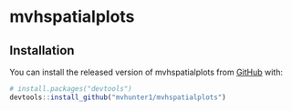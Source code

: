 
<!-- README.md is generated from README.Rmd. Please edit that file -->

# mvhspatialplots

<!-- badges: start -->

<!-- badges: end -->

## Installation

You can install the released version of mvhspatialplots from
[GitHub](https://github.com/) with:

``` r
# install.packages("devtools")
devtools::install_github("mvhunter1/mvhspatialplots")
```
